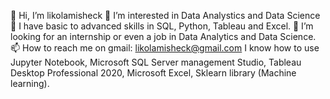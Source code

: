 👋 Hi, I’m likolamisheck
👀 I’m interested in Data Analystics and Data Science
🌱 I have basic to advanced skills in SQL, Python, Tableau and Excel.
💞️ I’m looking for an internship or even a job in Data Analytics and Data Science.
📫 How to reach me on gmail: likolamisheck@gmail.com
I know how to use Jupyter Notebook, Microsoft SQL Server management Studio, Tableau Desktop Professional 2020, Microsoft Excel, Sklearn library (Machine learning).

